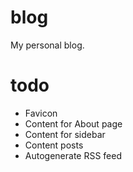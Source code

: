 # blog

My personal blog.

# todo
 - Favicon
 - Content for About page
 - Content for sidebar
 - Content posts
 - Autogenerate RSS feed
